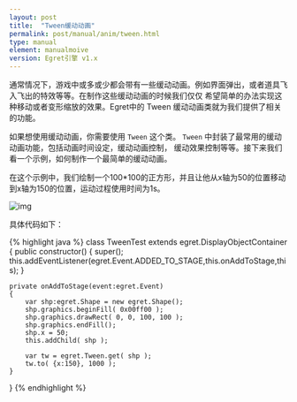 ```yaml
---
layout: post
title:  "Tween缓动动画"
permalink: post/manual/anim/tween.html
type: manual
element: manualmoive
version: Egret引擎 v1.x
---
```


通常情况下，游戏中或多或少都会带有一些缓动动画。例如界面弹出，或者道具飞入飞出的特效等等。在制作这些缓动动画的时候我们仅仅
希望简单的办法实现这种移动或者变形缩放的效果。Egret中的 Tween 缓动动画类就为我们提供了相关的功能。

如果想使用缓动动画，你需要使用 `Tween` 这个类。 `Tween` 中封装了最常用的缓动动画功能，包括动画时间设定，缓动动画控制，
缓动效果控制等等。接下来我们看一个示例，如何制作一个最简单的缓动动画。

在这个示例中，我们绘制一个100*100的正方形，并且让他从x轴为50的位置移动到x轴为150的位置，运动过程使用时间为1s。


![img]({{site.baseurl}}/assets/img/tween1.gif)

具体代码如下：

{% highlight java  %}
class TweenTest extends egret.DisplayObjectContainer
{
    public constructor()
    {
        super();
        this.addEventListener(egret.Event.ADDED_TO_STAGE,this.onAddToStage,this);
    }

    private onAddToStage(event:egret.Event)
    {
        var shp:egret.Shape = new egret.Shape();
        shp.graphics.beginFill( 0x00ff00 );
        shp.graphics.drawRect( 0, 0, 100, 100 );
        shp.graphics.endFill();
        shp.x = 50;
        this.addChild( shp );

        var tw = egret.Tween.get( shp );
        tw.to( {x:150}, 1000 );
    }
}
{% endhighlight %}

